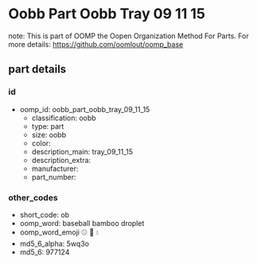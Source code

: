 # Oobb Part Oobb Tray 09 11 15  

note: This is part of OOMP the Oopen Organization Method For Parts. For more details: https://github.com/oomlout/oomp_base

##  part details





### id
* oomp_id: oobb_part_oobb_tray_09_11_15
  * classification: oobb
  * type: part
  * size: oobb
  * color: 
  * description_main: tray_09_11_15
  * description_extra: 
  * manufacturer: 
  * part_number: 

### other_codes
* short_code: ob
* oomp_word: baseball bamboo droplet
* oomp_word_emoji :baseball: :bamboo: :droplet:
* md5_6_alpha: 5wq3o
* md5_6: 977124